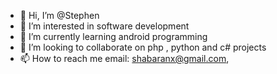 - 👋 Hi, I’m @Stephen
- 👀 I’m interested in software development
- 🌱 I’m currently learning android programming
- 💞️ I’m looking to collaborate on  php , python and c# projects
- 📫 How to reach me  email: shabaranx@gmail.com, 

<!---
Stephen123-M/Stephen123-M is a ✨ special ✨ repository because its `README.md` (this file) appears on your GitHub profile.
You can click the Preview link to take a look at your changes.
--->
